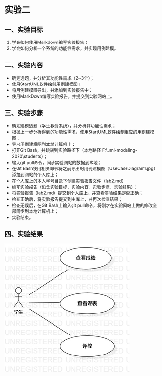 # 实验二

## 一、实验目标
1. 学会如何使用Markdown编写实验报告；
2. 学会如何分析一个系统的功能性需求，并实现用例建模。

## 二、实验内容
- 确定选题，并分析其功能性需求（2~3个）；
- 使用StartUML软件绘制用例建模图；
- 将用例建模图导出，并添加到实验报告中；
- 使用MarkDown编写实验报告，并提交到实验网站上。

## 三、实验步骤
- 确定建模选题（学生教务系统），并分析其功能性需求；
- 根据上一步分析得到的功能性需求，使用StartUML软件绘制相应的用例建模图；
- 导出用例建模图到本地计算机上；
- 打开Git Bash，并跳转到实验路径下（本地路径 F:\uml-modeling-2020\students）；
- 输入git pull命令，同步实验网站的数据到本地；
- 在Git Bash使用相关命令将之前导出的用例建模图（UseCaseDiagram1.jpg）添加到网站的个人库上；
- 在个人库上的本人学号目录下创建实验报告文件（lab2.md）；
- 编写实验报告（包含实验目标、实验内容、实验步骤、实验结果）；
- 将实验报告（lab2.md）提交到个人库上，并查看实验结果是否正确；
- 检查正确后，将实验报告提交到主库上，并再次检查结果；
- 检查无误后，在Git Bash上输入git pull命令，将刚才在实验网站上做的修改全部同步到本地计算机上；
- 实验结束。



## 四、实验结果
![用例建模图](./UseCaseDiagram1.jpg)
